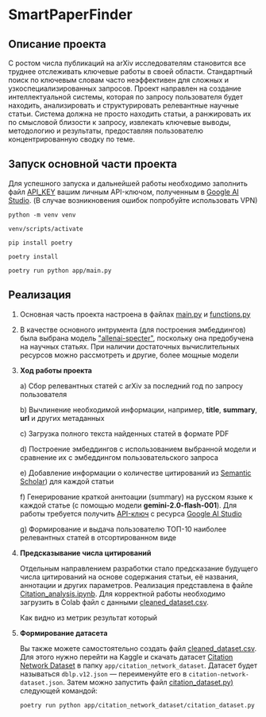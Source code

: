 # SmartPaperFinder

## Описание проекта

С ростом числа публикаций на arXiv исследователям становится все труднее отслеживать ключевые работы в своей области. Стандартный поиск по ключевым словам часто неэффективен для сложных и узкоспециализированных запросов. Проект направлен на создание интеллектуальной системы, которая по запросу пользователя будет находить, анализировать и структурировать релевантные научные статьи. Система должна не просто находить статьи, а ранжировать их по смысловой близости к запросу, извлекать ключевые выводы, методологию и результаты, предоставляя пользователю концентрированную сводку по теме.

## Запуск основной части проекта

Для успешного запуска и дальнейшей работы необходимо заполнить файл [API_KEY](app/API_KEY) вашим личным API-ключом, полученным в [Google AI Studio](https://aistudio.google.com/prompts/new_chat). (В случае возникновения ошибок попробуйте использовать VPN)

```
python -m venv venv
```
```
venv/scripts/activate
```
```
pip install poetry
```
```
poetry install
```
```
poetry run python app/main.py
```

## Реализация

1. Основная часть проекта настроена в файлах [main.py](app/main.py) и [functions.py](app/functions.py)

2. В качестве основного интрумента (для построения эмбеддингов) была выбрана модель ["allenai-specter"](https://huggingface.co/sentence-transformers/allenai-specter), поскольку она предобучена на научных статьях. При наличии достаточных вычислительных ресурсов можно рассмотреть и другие, более мощные модели

3. **Ход работы проекта**

    a) Сбор релевантных статей с arXiv за последний год по запросу пользователя

    b) Вычлинение необходимой информации, например, **title**, **summary**, **url** и других метаданных

    c) Загрузка полного текста найденных статей в формате PDF

    d) Построение эмбеддингов с использованием выбранной модели и сравнение их с эмбеддингом пользовательского запроса

    e) Добавление информации о количестве цитирований из [Semantic Scholar](https://www.semanticscholar.org/)) для каждой статьи

    f) Генерирование краткой аннтоации (summary) на русском языке к каждой статье (с помощью модели **gemini-2.0-flash-001**). Для работы требуется получить [API-ключ](app/API_KEY) с ресурса [Google AI Studio](https://aistudio.google.com/prompts/new_chat)
    
    g) Формирование и выдача пользователю ТОП-10 наиболее релевантных статей в отсортированном виде

4. **Предсказывание числа цитирований**

    Отдельным направлением разработки стало предсказание будущего числа цитирований на основе содержания статьи, её названия, аннотации и других параметров. Реализация представлена в файле [Citation_analysis.ipynb](Citation_analysis.ipynb). Для корректной работы необходимо загрузить в Colab файл с данными [cleaned_dataset.csv](app/citation_network_dataset/cleaned_dataset.csv).

    Как видно из метрик результат который 

5. **Формирование датасета**

    Вы также можете самостоятельно создать файл [cleaned_dataset.csv](app/citation_network_dataset/cleaned_dataset.csv). Для этого нужно перейти на Kaggle и скачать датасет [Citation Network Dataset](https://www.kaggle.com/datasets/mathurinache/citation-network-dataset?resource=download) в папку ``app/citation_network_dataset``. Датасет будет называться ``dblp.v12.json`` — переименуйте его в ``citation-network-dataset.json``. Затем можно запустить файл [citation_dataset.py)](app/citation_network_dataset/citation_dataset.py) следующей командой:

    ```
    poetry run python app/citation_network_dataset/citation_dataset.py
    ```

